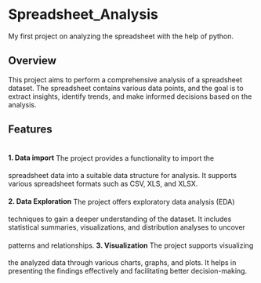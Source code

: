 # Spreadsheet_Analysis
My first project on analyzing the spreadsheet with the help of python.

## Overview
This project aims to perform a comprehensive analysis of a spreadsheet dataset. The spreadsheet contains various data points, and the goal is to extract insights, identify trends, and make informed decisions based on the analysis.

## Features 
<h4 style="display: inline-block;">1. Data import</h4>
The project provides a functionality to import the spreadsheet data into a suitable data structure for analysis. It supports various spreadsheet formats such as CSV, XLS, and XLSX.
<h4 style="display: inline-block;">2. Data Exploration</h4>
The project offers exploratory data analysis (EDA) techniques to gain a deeper understanding of the dataset. It includes statistical summaries, visualizations, and distribution analyses to uncover patterns and relationships.
<h4 style="display: inline-block;">3. Visualization</h4>
The project supports visualizing the analyzed data through various charts, graphs, and plots. It helps in presenting the findings effectively and facilitating better decision-making.

